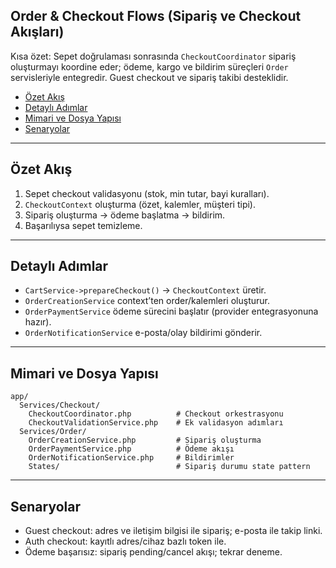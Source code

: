 ## Order & Checkout Flows (Sipariş ve Checkout Akışları)

Kısa özet: Sepet doğrulaması sonrasında `CheckoutCoordinator` sipariş oluşturmayı koordine eder; ödeme, kargo ve bildirim süreçleri `Order` servisleriyle entegredir. Guest checkout ve sipariş takibi desteklidir.

- [Özet Akış](#özet-akış)
- [Detaylı Adımlar](#detaylı-adımlar)
- [Mimari ve Dosya Yapısı](#mimari-ve-dosya-yapısı)
- [Senaryolar](#senaryolar)

---

## Özet Akış

1) Sepet checkout validasyonu (stok, min tutar, bayi kuralları).
2) `CheckoutContext` oluşturma (özet, kalemler, müşteri tipi).
3) Sipariş oluşturma → ödeme başlatma → bildirim.
4) Başarılıysa sepet temizleme.

---

## Detaylı Adımlar

- `CartService->prepareCheckout()` → `CheckoutContext` üretir.
- `OrderCreationService` context’ten order/kalemleri oluşturur.
- `OrderPaymentService` ödeme sürecini başlatır (provider entegrasyonuna hazır).
- `OrderNotificationService` e-posta/olay bildirimi gönderir.

---

## Mimari ve Dosya Yapısı

```text
app/
  Services/Checkout/
    CheckoutCoordinator.php          # Checkout orkestrasyonu
    CheckoutValidationService.php    # Ek validasyon adımları
  Services/Order/
    OrderCreationService.php         # Sipariş oluşturma
    OrderPaymentService.php          # Ödeme akışı
    OrderNotificationService.php     # Bildirimler
    States/                          # Sipariş durumu state pattern
```

---

## Senaryolar

- Guest checkout: adres ve iletişim bilgisi ile sipariş; e-posta ile takip linki.
- Auth checkout: kayıtlı adres/cihaz bazlı token ile.
- Ödeme başarısız: sipariş pending/cancel akışı; tekrar deneme.



